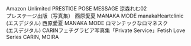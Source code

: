 Amazon Unlimited PRESTIGE POSE MESSAGE 涼森れむ02  
プレステージ出版（写真集） 西原愛夏 MANAKA MODE manakaHeartclinic  
(エスデジタル) 西原愛夏 MANAKA MODE ロマンチックなロマネスク  
(エスデジタル) CARINフェチグラビア写真集「Private Service」Fetish Love  
Series CARIN, MOIRA